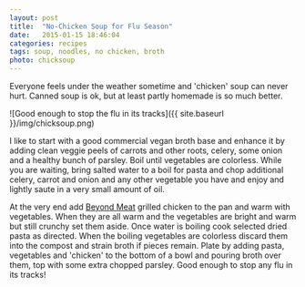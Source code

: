 ```yaml
---
layout: post
title:  "No-Chicken Soup for Flu Season"
date:   2015-01-15 18:46:04
categories: recipes
tags: soup, noodles, no chicken, broth
photo: chicksoup
---
```


Everyone feels under the weather sometime and 'chicken' soup can never hurt. Canned soup is ok, but at least partly homemade is so much better. 

![Good enough to stop the flu in its tracks]({{ site.baseurl }}/img/chicksoup.png)

I like to start with a good commercial vegan broth base and enhance it by adding clean veggie peels of carrots and other roots, celery, some onion and a healthy bunch of parsley. Boil until vegetables are colorless. While you are waiting, bring salted water to a boil for pasta and chop additional celery, carrot and onion and any other vegetable you have and enjoy and lightly saute in a very small amount of oil. 

At the very end add [Beyond Meat](http://www.amazon.com/s/?_encoding=UTF8&camp=1789&creative=390957&field-keywords=beyond%20meat&linkCode=ur2&tag=veggpupp-20&url=search-alias%3Daps&linkId=MIWHDBQXCH2NQM5G) grilled chicken to the pan and warm with vegetables. When they are all warm and the vegetables are bright and warm but still crunchy set them aside. Once water is boiling cook selected dried pasta as directed. When the boiling vegetables are colorless discard them into the compost and strain broth if pieces remain. Plate by adding pasta, vegetables and 'chicken' to the bottom of a bowl and pouring broth over them, top with some extra chopped parsley. Good enough to stop any flu in its tracks!